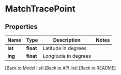 # MatchTracePoint

## Properties
Name | Type | Description | Notes
------------ | ------------- | ------------- | -------------
**lat** | **float** | Latitude in degrees | 
**lng** | **float** | Longitude in degrees | 

[[Back to Model list]](../README.md#documentation-for-models) [[Back to API list]](../README.md#documentation-for-api-endpoints) [[Back to README]](../README.md)

